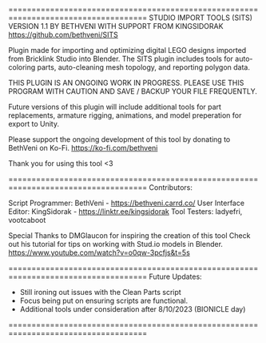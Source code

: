 ====================================================================================
STUDIO IMPORT TOOLS (SITS) VERSION 1.1 BY BETHVENI WITH SUPPORT FROM KINGSIDORAK
https://github.com/bethveni/SITS

Plugin made for importing and optimizing digital LEGO designs imported from Bricklink Studio into Blender. 
The SITS plugin includes tools for auto-coloring parts, auto-cleaning mesh topology, and reporting polygon data.  

THIS PLUGIN IS AN ONGOING WORK IN PROGRESS. 
PLEASE USE THIS PROGRAM WITH CAUTION AND SAVE / BACKUP YOUR FILE FREQUENTLY. 

Future versions of this plugin will include additional tools for part replacements, armature rigging, animations, and model preperation for export to Unity. 

Please support the ongoing development of this tool by donating to BethVeni on Ko-Fi. 
https://ko-fi.com/bethveni

Thank you for using this tool <3

====================================================================================
Contributors:

Script Programmer: BethVeni - https://bethveni.carrd.co/
User Interface Editor: KingSidorak - https://linktr.ee/kingsidorak
Tool Testers: ladyefri, vootcaboot

Special Thanks to DMGlaucon for inspiring the creation of this tool
Check out his tutorial for tips on working with Stud.io models in Blender.
https://www.youtube.com/watch?v=o0qw-3pcfjs&t=5s

====================================================================================
Future Updates:
- Still ironing out issues with the Clean Parts script 
- Focus being put on ensuring scripts are functional.
- Additional tools under consideration after 8/10/2023 (BIONICLE day) 

====================================================================================
